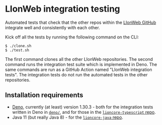# LIonWeb integration testing

Automated tests that check that the other repos within the [LIonWeb GitHub](https://github.com/LIonWeb-org) integrate well and consistently with each other.

Kick off all the tests by running the following command on the CLI:

```
$ ./clone.sh
$ ./test.sh
```

The first command clones all the other LIonWeb repositories.
The second command runs the integration test suite which is implemented in Deno.
The same commands are run as a GitHub Action named "LIonWeb integration tests".
The integration tests do not run the automated tests in the other repositories.


## Installation requirements

* [Deno](https://deno.land/), currently (at least) version 1.30.3 - both for the integration tests written in Deno in [`deno/`](./deno/), and for those in the [`lioncore-typescript` repo](./repos/lioncore-typescript).
* Java 11 (but really Java 8) - for the [`lioncore-java` repo](./repos/lioncore-java).

